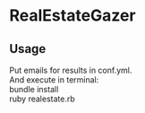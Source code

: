 # RealEstateGazer
## Usage
Put emails for results in conf.yml.  
And execute in terminal:  
bundle install  
ruby realestate.rb
